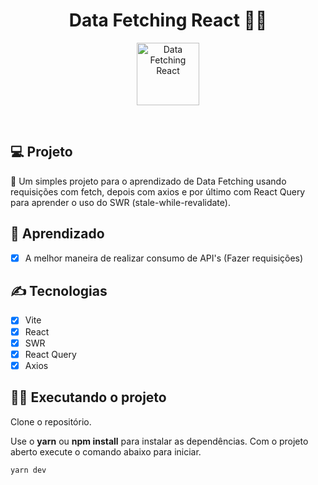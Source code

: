 <h1 align="center">
  Data Fetching React 👨‍🏫
</h1>
<p align="center">
 <img alt="Data Fetching React" height="100" title="" src="https://i.imgur.com/ZyBH4GS.png" />
</p>

<br>

## 💻 Projeto

🚧 Um simples projeto para o aprendizado de Data Fetching usando requisições com fetch, depois com axios
e por último com React Query para aprender o uso do SWR (stale-while-revalidate).

## 🔨 Aprendizado

- [x] A melhor maneira de realizar consumo de API's (Fazer requisições)

## ✍ Tecnologias

- [x] Vite
- [x] React
- [x] SWR
- [x] React Query
- [x] Axios

## 🏃‍♂️ Executando o projeto

Clone o repositório.

Use o **yarn** ou **npm install** para instalar as dependências.
Com o projeto aberto execute o comando abaixo para iniciar.

```bash
yarn dev
```
